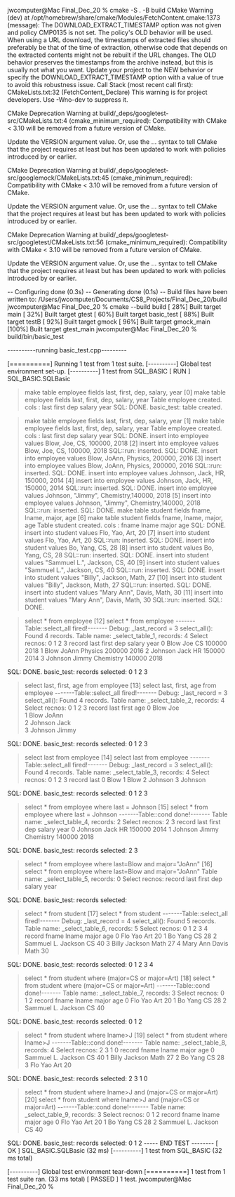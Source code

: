 jwcomputer@Mac Final_Dec_20 % cmake -S . -B build
CMake Warning (dev) at /opt/homebrew/share/cmake/Modules/FetchContent.cmake:1373 (message):
  The DOWNLOAD_EXTRACT_TIMESTAMP option was not given and policy CMP0135 is
  not set.  The policy's OLD behavior will be used.  When using a URL
  download, the timestamps of extracted files should preferably be that of
  the time of extraction, otherwise code that depends on the extracted
  contents might not be rebuilt if the URL changes.  The OLD behavior
  preserves the timestamps from the archive instead, but this is usually not
  what you want.  Update your project to the NEW behavior or specify the
  DOWNLOAD_EXTRACT_TIMESTAMP option with a value of true to avoid this
  robustness issue.
Call Stack (most recent call first):
  CMakeLists.txt:32 (FetchContent_Declare)
This warning is for project developers.  Use -Wno-dev to suppress it.

CMake Deprecation Warning at build/_deps/googletest-src/CMakeLists.txt:4 (cmake_minimum_required):
  Compatibility with CMake < 3.10 will be removed from a future version of
  CMake.

  Update the VERSION argument <min> value.  Or, use the <min>...<max> syntax
  to tell CMake that the project requires at least <min> but has been updated
  to work with policies introduced by <max> or earlier.


CMake Deprecation Warning at build/_deps/googletest-src/googlemock/CMakeLists.txt:45 (cmake_minimum_required):
  Compatibility with CMake < 3.10 will be removed from a future version of
  CMake.

  Update the VERSION argument <min> value.  Or, use the <min>...<max> syntax
  to tell CMake that the project requires at least <min> but has been updated
  to work with policies introduced by <max> or earlier.


CMake Deprecation Warning at build/_deps/googletest-src/googletest/CMakeLists.txt:56 (cmake_minimum_required):
  Compatibility with CMake < 3.10 will be removed from a future version of
  CMake.

  Update the VERSION argument <min> value.  Or, use the <min>...<max> syntax
  to tell CMake that the project requires at least <min> but has been updated
  to work with policies introduced by <max> or earlier.


-- Configuring done (0.3s)
-- Generating done (0.1s)
-- Build files have been written to: /Users/jwcomputer/Documents/CS8_Projects/Final_Dec_20/build
jwcomputer@Mac Final_Dec_20 % cmake --build build
[ 28%] Built target main
[ 32%] Built target gtest
[ 60%] Built target basic_test
[ 88%] Built target testB
[ 92%] Built target gmock
[ 96%] Built target gmock_main
[100%] Built target gtest_main
jwcomputer@Mac Final_Dec_20 % build/bin/basic_test


----------running basic_test.cpp---------


[==========] Running 1 test from 1 test suite.
[----------] Global test environment set-up.
[----------] 1 test from SQL_BASIC
[ RUN      ] SQL_BASIC.SQLBasic
>make table employee fields  last,       first,         dep,      salary, year
[0] make table employee fields  last,       first,         dep,      salary, year
Table employee created. cols : last first dep salary year 
SQL: DONE.
basic_test: table created.

>make table employee fields  last,       first,         dep,      salary, year
[1] make table employee fields  last,       first,         dep,      salary, year
Table employee created. cols : last first dep salary year 
SQL: DONE.
>insert into employee values Blow,       Joe,           CS,       100000, 2018
[2] insert into employee values Blow,       Joe,           CS,       100000, 2018
SQL::run: inserted.
SQL: DONE.
>insert into employee values Blow,       JoAnn,         Physics,  200000, 2016
[3] insert into employee values Blow,       JoAnn,         Physics,  200000, 2016
SQL::run: inserted.
SQL: DONE.
>insert into employee values Johnson,    Jack,          HR,       150000, 2014
[4] insert into employee values Johnson,    Jack,          HR,       150000, 2014
SQL::run: inserted.
SQL: DONE.
>insert into employee values Johnson,    "Jimmy",     Chemistry,140000, 2018
[5] insert into employee values Johnson,    "Jimmy",     Chemistry,140000, 2018
SQL::run: inserted.
SQL: DONE.
>make table student fields  fname,          lname,    major,    age
[6] make table student fields  fname,          lname,    major,    age
Table student created. cols : fname lname major age 
SQL: DONE.
>insert into student values Flo,            Yao,        Art,    20
[7] insert into student values Flo,            Yao,     Art,    20
SQL::run: inserted.
SQL: DONE.
>insert into student values Bo,                      Yang,      CS,             28
[8] insert into student values Bo,                   Yang,      CS,             28
SQL::run: inserted.
SQL: DONE.
>insert into student values "Sammuel L.", Jackson,      CS,             40
[9] insert into student values "Sammuel L.", Jackson,   CS,             40
SQL::run: inserted.
SQL: DONE.
>insert into student values "Billy",         Jackson,   Math,   27
[10] insert into student values "Billy",             Jackson,   Math,   27
SQL::run: inserted.
SQL: DONE.
>insert into student values "Mary Ann",   Davis,        Math,   30
[11] insert into student values "Mary Ann",   Davis,    Math,   30
SQL::run: inserted.
SQL: DONE.



>select * from employee
[12] select * from employee
-------Table::select_all fired!-------
Debug: _last_record = 3
select_all(): Found 4 records.
Table name: _select_table_1, records: 4
Select recnos: 0 1 2 3
    record           last          first            dep         salary           year
         0           Blow            Joe             CS         100000           2018
         1           Blow          JoAnn        Physics         200000           2016
         2        Johnson           Jack             HR         150000           2014
         3        Johnson          Jimmy      Chemistry         140000           2018

SQL: DONE.
basic_test: records selected: 0 1 2 3

>select last, first, age from employee
[13] select last, first, age from employee
-------Table::select_all fired!-------
Debug: _last_record = 3
select_all(): Found 4 records.
Table name: _select_table_2, records: 4
Select recnos: 0 1 2 3
    record           last          first            age
         0           Blow            Joe               
         1           Blow          JoAnn               
         2        Johnson           Jack               
         3        Johnson          Jimmy               

SQL: DONE.
basic_test: records selected: 0 1 2 3

>select last from employee
[14] select last from employee
-------Table::select_all fired!-------
Debug: _last_record = 3
select_all(): Found 4 records.
Table name: _select_table_3, records: 4
Select recnos: 0 1 2 3
    record           last
         0           Blow
         1           Blow
         2        Johnson
         3        Johnson

SQL: DONE.
basic_test: records selected: 0 1 2 3

>select * from employee where last = Johnson
[15] select * from employee where last = Johnson
-------Table::cond done!-------
Table name: _select_table_4, records: 2
Select recnos: 2 3
    record           last          first            dep         salary           year
         0        Johnson           Jack             HR         150000           2014
         1        Johnson          Jimmy      Chemistry         140000           2018

SQL: DONE.
basic_test: records selected: 2 3

>select * from employee where last=Blow and major="JoAnn"
[16] select * from employee where last=Blow and major="JoAnn"
Table name: _select_table_5, records: 0
Select recnos: 
    record           last          first            dep         salary           year

SQL: DONE.
basic_test: records selected: 

>select * from student
[17] select * from student
-------Table::select_all fired!-------
Debug: _last_record = 4
select_all(): Found 5 records.
Table name: _select_table_6, records: 5
Select recnos: 0 1 2 3 4
    record          fname          lname          major            age
         0            Flo            Yao            Art             20
         1             Bo           Yang             CS             28
         2     Sammuel L.        Jackson             CS             40
         3          Billy        Jackson           Math             27
         4       Mary Ann          Davis           Math             30

SQL: DONE.
basic_test: records selected: 0 1 2 3 4

>select * from student where (major=CS or major=Art)
[18] select * from student where (major=CS or major=Art)
-------Table::cond done!-------
Table name: _select_table_7, records: 3
Select recnos: 0 1 2
    record          fname          lname          major            age
         0            Flo            Yao            Art             20
         1             Bo           Yang             CS             28
         2     Sammuel L.        Jackson             CS             40

SQL: DONE.
basic_test: records selected: 0 1 2

>select * from student where lname>J
[19] select * from student where lname>J
-------Table::cond done!-------
Table name: _select_table_8, records: 4
Select recnos: 2 3 1 0
    record          fname          lname          major            age
         0     Sammuel L.        Jackson             CS             40
         1          Billy        Jackson           Math             27
         2             Bo           Yang             CS             28
         3            Flo            Yao            Art             20

SQL: DONE.
basic_test: records selected: 2 3 1 0

>select * from student where lname>J and (major=CS or major=Art)
[20] select * from student where lname>J and (major=CS or major=Art)
-------Table::cond done!-------
Table name: _select_table_9, records: 3
Select recnos: 0 1 2
    record          fname          lname          major            age
         0            Flo            Yao            Art             20
         1             Bo           Yang             CS             28
         2     Sammuel L.        Jackson             CS             40

SQL: DONE.
basic_test: records selected: 0 1 2
----- END TEST --------
[       OK ] SQL_BASIC.SQLBasic (32 ms)
[----------] 1 test from SQL_BASIC (32 ms total)

[----------] Global test environment tear-down
[==========] 1 test from 1 test suite ran. (33 ms total)
[  PASSED  ] 1 test.
jwcomputer@Mac Final_Dec_20 % 
